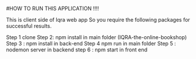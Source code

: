 #HOW TO RUN THIS APPLICATION !!!!

This is client side of Iqra web app
So you require the following packages for successful results.


Step 1 clone
Step 2: npm install in main folder (IQRA-the-online-bookshop)
Step 3 : npm install in back-end
Step 4 npm run in main folder
Step 5 : nodemon server in backend
step 6 : npm start in front end